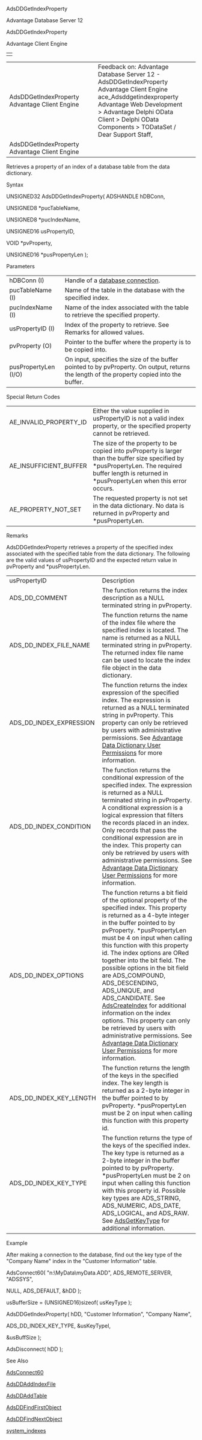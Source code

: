 AdsDDGetIndexProperty




Advantage Database Server 12  

AdsDDGetIndexProperty

Advantage Client Engine

|  |
| --- |
|  |

|  |  |  |  |  |
| --- | --- | --- | --- | --- |
| AdsDDGetIndexProperty  Advantage Client Engine |  |  | Feedback on: Advantage Database Server 12 - AdsDDGetIndexProperty Advantage Client Engine ace\_Adsddgetindexproperty Advantage Web Development > Advantage Delphi OData Client > Delphi OData Components > TODataSet / Dear Support Staff, |  |
| AdsDDGetIndexProperty  Advantage Client Engine |  |  |  |  |

Retrieves a property of an index of a database table from the data dictionary.

Syntax

UNSIGNED32 AdsDDGetIndexProperty( ADSHANDLE hDBConn,

UNSIGNED8 \*pucTableName,

UNSIGNED8 \*pucIndexName,

UNSIGNED16 usPropertyID,

VOID \*pvProperty,

UNSIGNED16 \*pusPropertyLen );

Parameters

|  |  |
| --- | --- |
| hDBConn (I) | Handle of a [database connection](javascript:hhpopuplink.TextPopup(popid_465551922,FontFace,-1,-1,-1,-1)). |
| pucTableName (I) | Name of the table in the database with the specified index. |
| pucIndexName (I) | Name of the index associated with the table to retrieve the specified property. |
| usPropertyID (I) | Index of the property to retrieve. See Remarks for allowed values. |
| pvProperty (O) | Pointer to the buffer where the property is to be copied into. |
| pusPropertyLen (I/O) | On input, specifies the size of the buffer pointed to by pvProperty. On output, returns the length of the property copied into the buffer. |

Special Return Codes

|  |  |
| --- | --- |
| AE\_INVALID\_PROPERTY\_ID | Either the value supplied in usPropertyID is not a valid index property, or the specified property cannot be retrieved. |
| AE\_INSUFFICIENT\_BUFFER | The size of the property to be copied into pvProperty is larger than the buffer size specified by \*pusPropertyLen. The required buffer length is returned in \*pusPropertyLen when this error occurs. |
| AE\_PROPERTY\_NOT\_SET | The requested property is not set in the data dictionary. No data is returned in pvProperty and \*pusPropertyLen. |

Remarks

AdsDDGetIndexProperty retrieves a property of the specified index associated with the specified table from the data dictionary. The following are the valid values of usPropertyID and the expected return value in pvProperty and \*pusPropertyLen.

|  |  |
| --- | --- |
| usPropertyID | Description |
| ADS\_DD\_COMMENT | The function returns the index description as a NULL terminated string in pvProperty. |
| ADS\_DD\_INDEX\_FILE\_NAME | The function returns the name of the index file where the specified index is located. The name is returned as a NULL terminated string in pvProperty. The returned index file name can be used to locate the index file object in the data dictionary. |
| ADS\_DD\_INDEX\_EXPRESSION | The function returns the index expression of the specified index. The expression is returned as a NULL terminated string in pvProperty. This property can only be retrieved by users with administrative permissions. See [Advantage Data Dictionary User Permissions](master_advantage_data_dictionary_user_permissions.htm) for more information. |
| ADS\_DD\_INDEX\_CONDITION | The function returns the conditional expression of the specified index. The expression is returned as a NULL terminated string in pvProperty. A conditional expression is a logical expression that filters the records placed in an index. Only records that pass the conditional expression are in the index. This property can only be retrieved by users with administrative permissions. See [Advantage Data Dictionary User Permissions](master_advantage_data_dictionary_user_permissions.htm) for more information. |
| ADS\_DD\_INDEX\_OPTIONS | The function returns a bit field of the optional property of the specified index. This property is returned as a 4-byte integer in the buffer pointed to by pvProperty. \*pusPropertyLen must be 4 on input when calling this function with this property id. The index options are ORed together into the bit field. The possible options in the bit field are ADS\_COMPOUND, ADS\_DESCENDING, ADS\_UNIQUE, and ADS\_CANDIDATE. See [AdsCreateIndex](ace_adscreateindex.htm) for additional information on the index options. This property can only be retrieved by users with administrative permissions. See [Advantage Data Dictionary User Permissions](master_advantage_data_dictionary_user_permissions.htm) for more information. |
| ADS\_DD\_INDEX\_KEY\_LENGTH | The function returns the length of the keys in the specified index. The key length is returned as a 2-byte integer in the buffer pointed to by pvProperty. \*pusPropertyLen must be 2 on input when calling this function with this property id. |
| ADS\_DD\_INDEX\_KEY\_TYPE | The function returns the type of the keys of the specified index. The key type is returned as a 2-byte integer in the buffer pointed to by pvProperty. \*pusPropertyLen must be 2 on input when calling this function with this property id. Possible key types are ADS\_STRING, ADS\_NUMERIC, ADS\_DATE, ADS\_LOGICAL, and ADS\_RAW. See [AdsGetKeyType](ace_adsgetkeytype.htm) for additional information. |

Example

After making a connection to the database, find out the key type of the "Company Name" index in the "Customer Information" table.

AdsConnect60( "n:\\MyData\\myData.ADD", ADS\_REMOTE\_SERVER, "ADSSYS",

NULL, ADS\_DEFAULT, &hDD );

usBufferSize = (UNSIGNED16)sizeof( usKeyType );

AdsDDGetIndexProperty( hDD, "Customer Information", "Company Name",

ADS\_DD\_INDEX\_KEY\_TYPE, &usKeyTypel,

&usBuffSize );

AdsDisconnect( hDD );

See Also

[AdsConnect60](ace_adsconnect60.htm)

[AdsDDAddIndexFile](ace_adsddaddindexfile.htm)

[AdsDDAddTable](ace_adsddaddtable.htm)

[AdsDDFindFirstObject](ace_adsddfindfirstobject.htm)

[AdsDDFindNextObject](ace_adsddfindnextobject.htm)

[system\_indexes](master_system_indexes.htm)